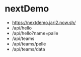 # nextDemo



- https://nextdemo.jari2.now.sh/
- /api/hello
- /api/hello?name=palle
- /api/teams
- /api/teams/pelle
- /api/teams/data
